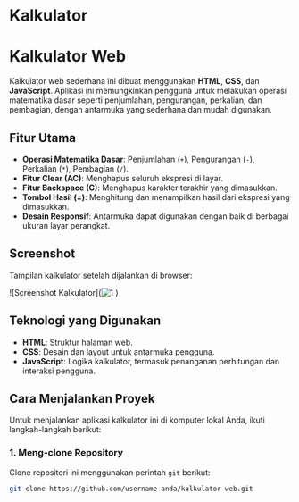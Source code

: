 # Kalkulator
# Kalkulator Web

Kalkulator web sederhana ini dibuat menggunakan **HTML**, **CSS**, dan **JavaScript**. Aplikasi ini memungkinkan pengguna untuk melakukan operasi matematika dasar seperti penjumlahan, pengurangan, perkalian, dan pembagian, dengan antarmuka yang sederhana dan mudah digunakan.

## Fitur Utama

- **Operasi Matematika Dasar**: Penjumlahan (`+`), Pengurangan (`-`), Perkalian (`*`), Pembagian (`/`).
- **Fitur Clear (AC)**: Menghapus seluruh ekspresi di layar.
- **Fitur Backspace (C)**: Menghapus karakter terakhir yang dimasukkan.
- **Tombol Hasil (=)**: Menghitung dan menampilkan hasil dari ekspresi yang dimasukkan.
- **Desain Responsif**: Antarmuka dapat digunakan dengan baik di berbagai ukuran layar perangkat.

## Screenshot

Tampilan kalkulator setelah dijalankan di browser:

![Screenshot Kalkulator](![![1](https://github.com/user-attachments/assets/02cb3828-fa40-445a-995b-26823d03d9bc)
]()
)

## Teknologi yang Digunakan

- **HTML**: Struktur halaman web.
- **CSS**: Desain dan layout untuk antarmuka pengguna.
- **JavaScript**: Logika kalkulator, termasuk penanganan perhitungan dan interaksi pengguna.

## Cara Menjalankan Proyek

Untuk menjalankan aplikasi kalkulator ini di komputer lokal Anda, ikuti langkah-langkah berikut:

### 1. Meng-clone Repository

Clone repositori ini menggunakan perintah `git` berikut:

```bash
git clone https://github.com/username-anda/kalkulator-web.git
